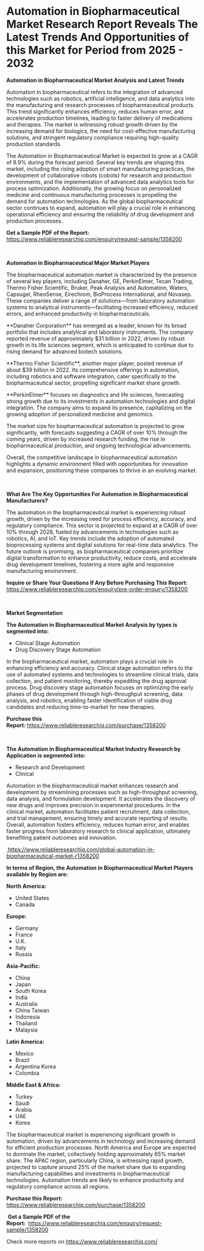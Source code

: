 <p><h1>Automation in Biopharmaceutical Market Research Report Reveals The Latest Trends And Opportunities of this Market for Period from 2025 - 2032</h1></p><p><strong>Automation in Biopharmaceutical Market Analysis and Latest Trends</strong></p>
<p><p>Automation in biopharmaceutical refers to the integration of advanced technologies such as robotics, artificial intelligence, and data analytics into the manufacturing and research processes of biopharmaceutical products. This trend significantly enhances efficiency, reduces human error, and accelerates production timelines, leading to faster delivery of medications and therapies. The market is witnessing robust growth driven by the increasing demand for biologics, the need for cost-effective manufacturing solutions, and stringent regulatory compliance requiring high-quality production standards.</p><p>The Automation in Biopharmaceutical Market is expected to grow at a CAGR of 8.9% during the forecast period. Several key trends are shaping this market, including the rising adoption of smart manufacturing practices, the development of collaborative robots (cobots) for research and production environments, and the implementation of advanced data analytics tools for process optimization. Additionally, the growing focus on personalized medicine and continuous manufacturing processes is propelling the demand for automation technologies. As the global biopharmaceutical sector continues to expand, automation will play a crucial role in enhancing operational efficiency and ensuring the reliability of drug development and production processes.</p></p>
<p><strong>Get a Sample PDF of the Report:&nbsp;</strong> <a href="https://www.reliableresearchiq.com/enquiry/request-sample/1358200?utm_campaign=2299&utm_medium=2&utm_source=Github&utm_content=ia&utm_term=11032025&utm_id=automation-in-biopharmaceutical">https://www.reliableresearchiq.com/enquiry/request-sample/1358200</a></p>
<p>&nbsp;</p>
<p><strong>Automation in Biopharmaceutical Major Market Players</strong></p>
<p><p>The biopharmaceutical automation market is characterized by the presence of several key players, including Danaher, GE, PerkinElmer, Tecan Trading, Thermo Fisher Scientific, Bruker, Peak Analysis and Automation, Waters, Capsugel, RheoSense, Eirechrom, BioProcess International, and Novasep. These companies deliver a range of solutions—from laboratory automation systems to analytical instruments—facilitating increased efficiency, reduced errors, and enhanced productivity in biopharmaceuticals.</p><p>**Danaher Corporation** has emerged as a leader, known for its broad portfolio that includes analytical and laboratory instruments. The company reported revenue of approximately $31 billion in 2022, driven by robust growth in its life sciences segment, which is anticipated to continue due to rising demand for advanced biotech solutions.</p><p>**Thermo Fisher Scientific**, another major player, posted revenue of about $39 billion in 2022. Its comprehensive offerings in automation, including robotics and software integration, cater specifically to the biopharmaceutical sector, propelling significant market share growth.</p><p>**PerkinElmer** focuses on diagnostics and life sciences, forecasting strong growth due to its investments in automation technologies and digital integration. The company aims to expand its presence, capitalizing on the growing adoption of personalized medicine and genomics.</p><p>The market size for biopharmaceutical automation is projected to grow significantly, with forecasts suggesting a CAGR of over 10% through the coming years, driven by increased research funding, the rise in biopharmaceutical production, and ongoing technological advancements.</p><p>Overall, the competitive landscape in biopharmaceutical automation highlights a dynamic environment filled with opportunities for innovation and expansion, positioning these companies to thrive in an evolving market.</p></p>
<p>&nbsp;</p>
<p><strong>What Are The Key Opportunities For Automation in Biopharmaceutical Manufacturers?</strong></p>
<p><p>The automation in the biopharmaceutical market is experiencing robust growth, driven by the increasing need for process efficiency, accuracy, and regulatory compliance. This sector is projected to expand at a CAGR of over 10% through 2028, fueled by advancements in technologies such as robotics, AI, and IoT. Key trends include the adoption of automated bioprocessing systems and digital solutions for real-time data analytics. The future outlook is promising, as biopharmaceutical companies prioritize digital transformation to enhance productivity, reduce costs, and accelerate drug development timelines, fostering a more agile and responsive manufacturing environment.</p></p>
<p><strong>Inquire or Share Your Questions If Any Before Purchasing This Report:</strong> <a href="https://www.reliableresearchiq.com/enquiry/pre-order-enquiry/1358200?utm_campaign=2299&utm_medium=2&utm_source=Github&utm_content=ia&utm_term=11032025&utm_id=automation-in-biopharmaceutical">https://www.reliableresearchiq.com/enquiry/pre-order-enquiry/1358200</a></p>
<p>&nbsp;</p>
<p><strong>Market Segmentation</strong></p>
<p><strong>The Automation in Biopharmaceutical Market Analysis by types is segmented into:</strong></p>
<p><ul><li>Clinical Stage Automation</li><li>Drug Discovery Stage Automation</li></ul></p>
<p><p>In the biopharmaceutical market, automation plays a crucial role in enhancing efficiency and accuracy. Clinical stage automation refers to the use of automated systems and technologies to streamline clinical trials, data collection, and patient monitoring, thereby expediting the drug approval process. Drug discovery stage automation focuses on optimizing the early phases of drug development through high-throughput screening, data analysis, and robotics, enabling faster identification of viable drug candidates and reducing time-to-market for new therapies.</p></p>
<p><strong>Purchase this Report:&nbsp;</strong><a href="https://www.reliableresearchiq.com/purchase/1358200?utm_campaign=2299&utm_medium=2&utm_source=Github&utm_content=ia&utm_term=11032025&utm_id=automation-in-biopharmaceutical">https://www.reliableresearchiq.com/purchase/1358200</a></p>
<p>&nbsp;</p>
<p><strong>The Automation in Biopharmaceutical Market Industry Research by Application is segmented into:</strong></p>
<p><ul><li>Research and Development</li><li>Clinical</li></ul></p>
<p><p>Automation in the biopharmaceutical market enhances research and development by streamlining processes such as high-throughput screening, data analysis, and formulation development. It accelerates the discovery of new drugs and improves precision in experimental procedures. In the clinical market, automation facilitates patient recruitment, data collection, and trial management, ensuring timely and accurate reporting of results. Overall, automation fosters efficiency, reduces human error, and enables faster progress from laboratory research to clinical application, ultimately benefiting patient outcomes and innovation.</p></p>
<p><a href="https://www.reliableresearchiq.com/global-automation-in-biopharmaceutical-market-r1358200?utm_campaign=2299&utm_medium=2&utm_source=Github&utm_content=ia&utm_term=11032025&utm_id=automation-in-biopharmaceutical">&nbsp;https://www.reliableresearchiq.com/global-automation-in-biopharmaceutical-market-r1358200</a></p>
<p><strong>In terms of Region, the Automation in Biopharmaceutical Market Players available by Region are:</strong></p>
<p>
    <p> <strong> North America: </strong>
        <ul>
            <li>United States</li>
            <li>Canada</li>
        </ul>
        </p> 
    <p> <strong> Europe: </strong>
        <ul>
            <li>Germany</li>
            <li>France</li>
            <li>U.K.</li>
            <li>Italy</li>
            <li>Russia</li>
        </ul>
        </p> 
    <p> <strong> Asia-Pacific: </strong>
        <ul>
            <li>China</li>
            <li>Japan</li>
            <li>South Korea</li>
            <li>India</li>
            <li>Australia</li>
            <li>China Taiwan</li>
            <li>Indonesia</li>
            <li>Thailand</li>
            <li>Malaysia</li>
        </ul>
        </p> 
    <p> <strong> Latin America: </strong>
        <ul>
            <li>Mexico</li>
            <li>Brazil</li>
            <li>Argentina Korea</li>
            <li>Colombia</li>
        </ul>
        </p> 
    <p> <strong> Middle East & Africa: </strong>
        <ul>
            <li>Turkey</li>
            <li>Saudi</li>
            <li>Arabia</li>
            <li>UAE</li>
            <li>Korea</li>
        </ul>
    </p>
    </p>
<p><p>The biopharmaceutical market is experiencing significant growth in automation, driven by advancements in technology and increasing demand for efficient production processes. North America and Europe are expected to dominate the market, collectively holding approximately 65% market share. The APAC region, particularly China, is witnessing rapid growth, projected to capture around 25% of the market share due to expanding manufacturing capabilities and investments in biopharmaceutical technologies. Automation trends are likely to enhance productivity and regulatory compliance across all regions.</p></p>
<p><strong>Purchase this Report: </strong><a href="https://www.reliableresearchiq.com/purchase/1358200?utm_campaign=2299&utm_medium=2&utm_source=Github&utm_content=ia&utm_term=11032025&utm_id=automation-in-biopharmaceutical">https://www.reliableresearchiq.com/purchase/1358200</a></p>
<p>&nbsp;<strong>Get a Sample PDF of the Report:&nbsp;&nbsp;</strong><a href="https://www.reliableresearchiq.com/enquiry/request-sample/1358200?utm_campaign=2299&utm_medium=2&utm_source=Github&utm_content=ia&utm_term=11032025&utm_id=automation-in-biopharmaceutical">https://www.reliableresearchiq.com/enquiry/request-sample/1358200</a></p>
<p><strong></strong></p>
<p>Check more reports on <a href="https://www.reliableresearchiq.com/?utm_campaign=2299&utm_medium=2&utm_source=Github&utm_content=ia&utm_term=11032025&utm_id=automation-in-biopharmaceutical">https://www.reliableresearchiq.com/</a></p>